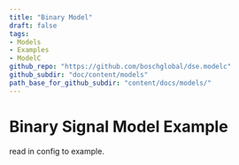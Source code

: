 ```yaml
---
title: "Binary Model"
draft: false
tags:
- Models
- Examples
- ModelC
github_repo: "https://github.com/boschglobal/dse.modelc"
github_subdir: "doc/content/models"
path_base_for_github_subdir: "content/docs/models/"
---
```


# Binary Signal Model Example


read in config to example.